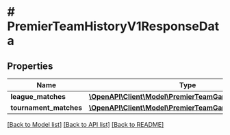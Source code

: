 # # PremierTeamHistoryV1ResponseData

## Properties

Name | Type | Description | Notes
------------ | ------------- | ------------- | -------------
**league_matches** | [**\OpenAPI\Client\Model\PremierTeamGamesLeagueString[]**](PremierTeamGamesLeagueString.md) |  |
**tournament_matches** | [**\OpenAPI\Client\Model\PremierTeamGamesTournament[]**](PremierTeamGamesTournament.md) |  |

[[Back to Model list]](../../README.md#models) [[Back to API list]](../../README.md#endpoints) [[Back to README]](../../README.md)
